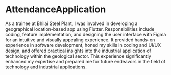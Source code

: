 # AttendanceApplication
As a trainee at Bhilai Steel Plant, I was involved in developing a geographical location-based app using Flutter. Responsibilities include coding, feature implementation, and designing the user interface with Figma for an intuitive and visually appealing experience. It provided hands-on experience in software development, honed my skills in coding and UI/UX design, and offered practical insights into the industrial application of technology within the geological sector. This experience significantly enhanced my expertise and prepared me for future endeavors in the field of technology and industrial applications.

